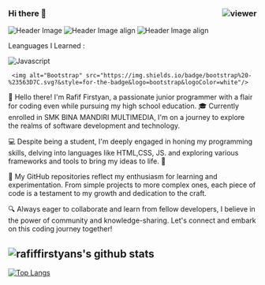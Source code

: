 ### Hi there 👋 <img align="right" src="https://komarev.com/ghpvc/?username=rafiffirstyans&style=for-the-badge" alt="viewer" />

![Header Image](./R.gif)
![Header Image align ](./yes.gif)
![Header Image align ](./yes.gif)




<p>
    Leanguages I Learned :
</p>

<p> 

   <img alt="Javascript" src="https://img.shields.io/badge/javascript%20-%23323330.svg?&style=for-the-badge&logo=javascript&logoColor=%23F7DF1E" />
    
     <img alt="Bootstrap" src="https://img.shields.io/badge/bootstrap%20-%23563D7C.svg?&style=for-the-badge&logo=bootstrap&logoColor=white"/>
       





</p>

👋 Hello there! I'm Rafif Firstyan, a passionate junior programmer with a flair for coding even while pursuing my high school education. 🎓 Currently enrolled in SMK BINA MANDIRI MULTIMEDIA, I'm on a journey to explore the realms of software development and technology.

💻 Despite being a student, I'm deeply engaged in honing my programming skills, delving into languages like HTML,CSS, JS. and exploring various frameworks and tools to bring my ideas to life. 🚀

🌟 My GitHub repositories reflect my enthusiasm for learning and experimentation. From simple projects to more complex ones, each piece of code is a testament to my growth and dedication to the craft.

🔍 Always eager to collaborate and learn from fellow developers, I believe in the power of community and knowledge-sharing. Let's connect and embark on this coding journey together!


![rafiffirstyans's github stats](https://github-readme-stats.vercel.app/api?username=rafiffirstyans&count_private=true&show_icons=true&theme=react)
------
[![Top Langs](https://github-readme-stats.vercel.app/api/top-langs/?username=rafiffirstyans)](https://github.com/rafiffirstyans/github-readme-stats)

